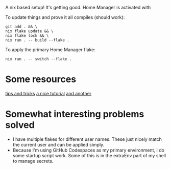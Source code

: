 A nix based setup! It's getting good. Home Manager is activated with

To update things and prove it all compiles (should work):

```
git add . && \
nix flake update && \
nix flake lock && \
nix run . -- build --flake .
```

To apply the primary Home Manager flake:

```
nix run . -- switch --flake .
```

# Some resources
[tips and tricks](https://ipetkov.dev/blog/tips-and-tricks-for-nix-flakes/)
[a nice tutorial](https://www.chrisportela.com/posts/home-manager-flake/)
[and another](https://www.bekk.christmas/post/2021/16/dotfiles-with-nix-and-home-manager)

# Somewhat interesting problems solved
- I have multiple flakes for different user names. These just nicely match the current user and can be applied simply.
- Because I'm using GitHub Codespaces as my primary environment, I do some startup script work. Some of this is in the extraEnv part of my shell to manage secrets.